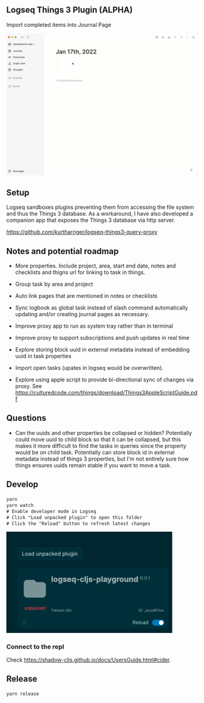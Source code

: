## Logseq Things 3 Plugin (ALPHA)


Import completed items into Journal Page

![Demo](resources//demo.gif)


## Setup

Logseq sandboxes plugins preventing them from accessing the file system and thus the Things 3 database.  As a workaround, I have also developed a companion app that exposes the Things 3 database
via http server.  

https://github.com/kurtharriger/logseq-things3-query-proxy


## Notes and potential roadmap 

- More properties.  Include project, area, start end date, notes and checklists and thigns url for linking to task in things.

- Group task by area and project

- Auto link pages that are mentioned in notes or checklists

- Sync logbook as global task instead of slash command automatically updating and/or creating journal pages as necessary.

- Improve proxy app to run as system tray rather than in terminal

- Improve proxy to support subscriptions and push updates in real time

- Explore storing block uuid in external metadata instead of embedding uuid in task properties

- Import open tasks (upates in logseq would be overwritten). 

- Explore using apple script to provide bi-directional sync of changes via proxy. See https://culturedcode.com/things/download/Things3AppleScriptGuide.pdf


## Questions 

- Can the uuids and other properties be collapsed or hidden? Potentially could move uuid to child block so that it can be collapsed, but this makes it more difficult to find the tasks in queries since the property would be on child task. Potentially can store block id in external metadata instead of things 3 properties, but I'm not entirely sure how things ensures uuids remain stable if you want to move a task.  


## Develop

``` shell
yarn
yarn watch
# Enable developer mode in Logseq
# Click "Load unpacked plugin" to open this folder
# Click the "Reload" button to refresh latest changes
```

![Reload button](resources/screenshot1.png)

### Connect to the repl

Check https://shadow-cljs.github.io/docs/UsersGuide.html#cider.

## Release

``` shell
yarn release
```
